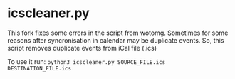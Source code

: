# icscleaner.py
This fork fixes some errors in the script from wotomg.
Sometimes for some reasons after syncronisation in calendar may be duplicate events.
So, this script removes duplicate events from iCal file (.ics)

To use it run:
`python3 icscleaner.py SOURCE_FILE.ics DESTINATION_FILE.ics`
